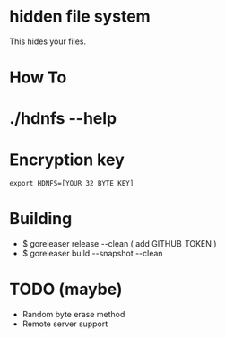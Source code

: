 # hidden file system
This hides your files.

# How To 
# ./hdnfs --help

# Encryption key
```
export HDNFS=[YOUR 32 BYTE KEY]
```
# Building
 - $ goreleaser release --clean ( add GITHUB_TOKEN )
 - $ goreleaser build --snapshot --clean 

# TODO (maybe)
 - Random byte erase method
 - Remote server support

